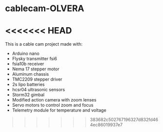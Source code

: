 # cablecam-OLVERA
<<<<<<< HEAD
=======

This is a cable cam project made with:
* Arduino nano
* Flysky transmitter fsi6
* fsia10b receiver
* Nema 17 stepper motor
* Aluminum chassis
* TMC2209 stepper driver
* 2s lipo batteries
* hcsr04 ultrasonic sensors
* Storm32 gimbal
* Modified action camera with zoom lenses
* Servo motors to control zoom and focus
* Telemetry module for temperature and voltage

>>>>>>> 383682c502767196327d832fd464ec86019937e7
